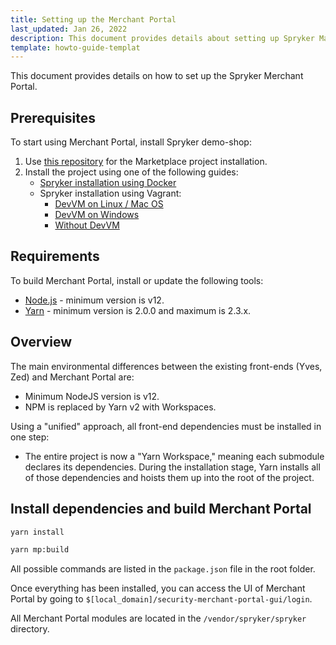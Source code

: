 ```yaml
---
title: Setting up the Merchant Portal
last_updated: Jan 26, 2022
description: This document provides details about setting up Spryker Marketplace project.
template: howto-guide-templat
---
```


This document provides details on how to set up the Spryker Merchant Portal.

## Prerequisites
To start using Merchant Portal, install Spryker demo-shop:
1. Use [this repository](https://github.com/spryker-shop/suite) for the Marketplace project installation.  
2. Install the project using one of the following guides:
    - [Spryker installation using Docker](/docs/scos/dev/setup/installing-spryker-with-docker/installing-spryker-with-docker.html)
    - Spryker installation using Vagrant:
        - [DevVM on Linux / Mac OS](/docs/scos/dev/setup/installing-spryker-with-vagrant/b2b-or-b2c-demo-shop-installation-mac-os-or-linux-with-development-virtual-machine.html)
        - [DevVM on Windows](/docs/scos/dev/setup/installing-spryker-with-vagrant/b2b-or-b2c-demo-shop-installation-windows-with-development-virtual-machine.html)
        - [Without DevVM](/docs/scos/dev/setup/installing-spryker-with-vagrant/b2b-or-b2c-demo-shop-installation-without-development-virtual-machine.html)


## Requirements
To build Merchant Portal, install or update the following tools:  
- [Node.js](https://nodejs.org/en/download/) - minimum version is v12.
- [Yarn](https://classic.yarnpkg.com/en/docs/install/) - minimum version is 2.0.0 and maximum is 2.3.x.

## Overview
The main environmental differences between the existing front-ends (Yves, Zed) and Merchant Portal are:  
- Minimum NodeJS version is v12.
- NPM is replaced by Yarn v2 with Workspaces.

Using a "unified" approach, all front-end dependencies must be installed in one step:
- The entire project is now a "Yarn Workspace," meaning each submodule declares its dependencies. During the installation stage, Yarn installs all of those dependencies and hoists them up into the root of the project.

## Install dependencies and build Merchant Portal

```bash
yarn install
```

```bash
yarn mp:build
```

All possible commands are listed in the `package.json` file in the root folder.

Once everything has been installed, you can access the UI of Merchant Portal by going to `$[local_domain]/security-merchant-portal-gui/login`.

All Merchant Portal modules are located in the `/vendor/spryker/spryker` directory.
